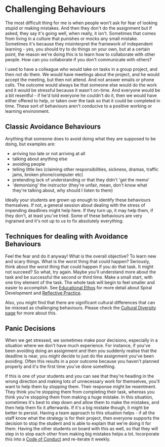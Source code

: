 # Challenging Behaviours

The most difficult thing for me is when people won't ask for fear of looking stupid or making mistakes. And then they don't do the assignment but if asked, they say it's going well, when really, it isn't. Sometimes that comes from living in a culture that punishes or mocks any small mistake. Sometimes it's because they misinterpret the framework of independent learning - yes, you should try to do things on your own, but at a certain point, the reason we're doing this is to learn how to collaborate with other people. How can you collaborate if you don't communicate with others? 

I used to have a colleague who would take on tasks in a group project, and then not do them. We would have meetings about the project, and he would accept the meeting, but then not attend. And not answer emails or phone calls. The outcome would always be that someone else would do the work and it would be stressful because it wasn't on-time. And everyone would be a bit resentful - if he'd told everyone he couldn't do it, then we would have either offered to help, or taken over the task so that it could be completed in time. These sort of behaviours aren't conducive to a positive working or learning environment.  

## Classic Avoidance Behaviours

Anything that someone does to avoid doing what they are supposed to be doing, but examples are:
- arriving too late or not arriving at all
- talking about anything else
- avoiding people
- telling little lies (claiming other responsibilities, sickness, dramas, traffic jams, broken phone/computer etc)
- pretending lack of understanding or that they didn't 'get the memo'
- 'demonising' the instructor (they're unfair, mean, don't know what they're talking about, why should I listen to them)

Ideally your students are grown up enough to identify these behaviours themselves. If not, a general session about dealing with the stress of impending deadlines might help here. If they turn up, it may help them, if they don't, at least you've tried. Some of these behaviours are very ingrained and it's not up to us to fix absolutely everything.

## Techniques for dealing with Avoidance Behaviours

Feel the fear and do it anyway! What is the overall objective? To learn new and scary things. What is the worst thing that could happen? Seriously, think about the worst thing that could happen if you do that task. It might not succeed? So what, try again. Maybe you'll understand more about the task and be successful the second or third time. Make a small start, with one tiny element of the task. The whole task will begin to feel smaller and easier to accomplish. See [Educational Ethos](educational_ethos.md) for more detail about Spiral Development and [Reflective Practice](reflective_practice.md).

Also, you might find that there are significant cultural differences that can be misread as challenging behaviours. Please check the [Cultural Diversity page](cultural_diversity.md) for more about this.


## Panic Decisions

When we get stressed, we sometimes make poor decisions, especially in a situation where we don't have much experience. For instance, if you've been avoiding doing an assignment and then you suddenly realise that the deadline is near, you might decide to just do the assignment you've been avoiding. Often this results in a poor outcome because you haven't planned properly and it's the first time you've done something. 

If this is one of your students and you can see that they're heading in the wrong direction and making lots of unnecessary work for themselves, you'll want to help them by stopping them. Their response might be resentment. They think you're stopping them from completing their task, whereas you think you're stopping them from making a huge mistake. In this situation, sometimes it's best to step down and allow them to make the mistakes, and then help them fix it afterwards. If it's a big mistake though, it might be better to persist. Having a team approach to this situation helps - if all the staff know what the strategy is for their project, then everyone supports the decision to stop the student and is able to explain that we're doing it for them. Having the other students on board with this as well, so that they will step in to stop each other from making big mistakes helps a lot. Incorporate this into a [Code of Conduct](space.md) and re-iterate it weekly. 